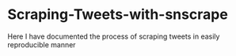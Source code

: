 # Scraping-Tweets-with-snscrape
Here I have documented the process of scraping tweets in easily reproducible manner
